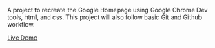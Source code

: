 A project to recreate the Google Homepage using Google Chrome Dev tools, html, and css. 
This project will also follow basic Git and Github workflow.

[Live Demo](https://kevinsalina.github.io/google-homepage/)